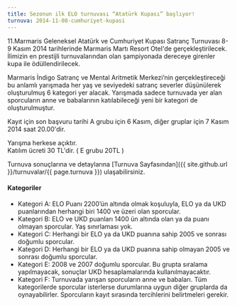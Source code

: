 ```yaml
---
title: Sezonun ilk ELO turnuvası “Atatürk Kupası” başlıyor!
turnuva: 2014-11-08-cumhuriyet-kupasi
---
```


11.Marmaris Geleneksel Atatürk ve Cumhuriyet Kupası Satranç Turnuvası 8-9 Kasım 2014 tarihlerinde Marmaris Martı Resort Otel'de gerçekleştirilecek.
İlimizin en prestijli turnuvalarından olan şampiyonada dereceye girenler kupa ile ödüllendirilecek.

Marmaris İndigo Satranç ve Mental Aritmetik Merkezi’nin gerçekleştireceği bu anlamlı yarışmada her yaş ve seviyedeki satranç severler düşünülerek oluşturulmuş 6 kategori yer alacak. Yarışmada sadece turnuvada yer alan sporcuların anne ve babalarının katılabileceği yeni bir kategori de oluşturulmuştur.  


Kayıt için son başvuru tarihi A grubu için 6 Kasım, diğer gruplar için 7 Kasım 2014 saat 20.00'dir.  

Yarışma herkese açıktır.  
Katılım ücreti 30 TL'dir. ( E grubu 20TL )  

Turnuva sonuçlarına ve detaylarına [Turnuva Sayfasından]({{ site.github.url }}/turnuvalar/{{ page.turnuva }}) ulaşabilirsiniz.  

#### Kategoriler
* Kategori A: ELO Puanı 2200’ün altında olmak koşuluyla, ELO ya da UKD puanlarından herhangi biri 1400 ve üzeri olan sporcular.
*	Kategori B: ELO ve UKD puanları 1400 ün altında olan ya da puanı olmayan sporcular. Yaş sınırlaması yok.
*	Kategori C: Herhangi bir ELO ya da UKD puanına sahip 2005 ve sonrası doğumlu sporcular.
*	Kategori D: Herhangi bir ELO ya da UKD puanına sahip olmayan 2005 ve sonrası doğumlu sporcular.
*	Kategori E: 2008 ve 2007 doğumlu sporcular. Bu grupta sıralama yapılmayacak, sonuçlar UKD hesaplamalarında kullanılmayacaktır.
*	Kategori F: Turnuvada yarışan sporcuların anne ve babaları.
Tüm kategorilerde sporcular isterlerse durumlarına uygun diğer gruplarda da oynayabilirler. Sporcuların kayıt sırasında tercihlerini belirtmeleri gerekir.
